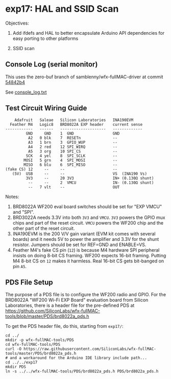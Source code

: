 # exp17: HAL and SSID Scan

Objectives:

1. Add ifdefs and HAL to better encapsulate Arduino API dependencies for easy
   porting to other platforms

2. SSID scan


## Console Log (serial monitor)

This uses the zero-buf branch of samblenny/wfx-fullMAC-driver at commit
[54842b4](https://github.com/samblenny/wfx-fullMAC-driver/commit/54842b4931d10a7119db337ba30ed2ff5dd6d959)

See [console_log.txt](console_log.txt)


## Test Circuit Wiring Guide

```
    Adafruit   Saleae   Silicon Laboratories   INA190EVM
  Feather M4   Logic8   BRD8022A EXP header    current sense
------------   ------   --------------------   -------------
         GND     GND    1  GND                 GND
          A2   0 blk    7  RESETn              --
          A3   1 brn    3  GPIO_WUP            --
          A4   2 red    12 SPI_WIRQ            --
          A5   3 org    10 SPI_CS              --
         SCK   4 yel    8  SPI_SCLK            --
        MOSI   5 grn    4  SPI_MOSI            --
        MISO   6 blu    6  SPI_MISO            --
(fake CS) 12     --     --                     --
   (5V)  USB     --     --                     VS  (INA190 Vs)
         3V3     --     20 3V3                 IN+ (0.130Ω shunt)
          --     --     2  VMCU                IN- (0.130Ω shunt)
          --   7 vlt    --                     OUT
```

Notes:
1. BRD8022A WF200 eval board switches should be set for "EXP VMCU" and "SPI".
2. BRD3022A needs 3.3V into both `3V3` and `VMCU`. `3V3` powers the GPIO mux
   chips and part of the reset circuit. `VMCU` powers the WF200 chip and the
   other part of the reset circuit.
3. INA190EVM is the 200 V/V gain variant (EVM kit comes with several boards) and
   it needs 5V to power the amplifier and 3.3V for the shunt resistor. Jumpers
   should be set for REF=GND and ENABLE=VS.
4. Feather M4's fake CS pin (`12`) is because M4 hardware SPI peripheral insists
   on doing 8-bit CS framing. WF200 expects 16-bit framing. Putting M4 8-bit CS
   on `12` makes it harmless. Real 16-bit CS gets bit-banged on pin `A5`.


## PDS File Setup

The purpose of a PDS file is to configure the WF200 radio and GPIO. For the
BRD8022A "WF200 Wi-Fi EXP Board" evaluation board from Silicon Laboratories,
there is a header file for the pre-defined PDS at
https://github.com/SiliconLabs/wfx-fullMAC-tools/blob/master/PDS/brd8022a_pds.h

To get the PDS header file, do this, starting from `exp17/`:
```
cd ../
mkdir -p wfx-fullMAC-tools/PDS
cd wfx-fullMAC-tools/PDS
curl -O https://raw.githubusercontent.com/SiliconLabs/wfx-fullMAC-tools/master/PDS/brd8022a_pds.h
# and a workaround for the Arduino IDE library include path...
cd ../../exp17
mkdir PDS
ln -s ../../wfx-fullMAC-tools/PDS/brd8022a_pds.h PDS/brd8022a_pds.h
```
